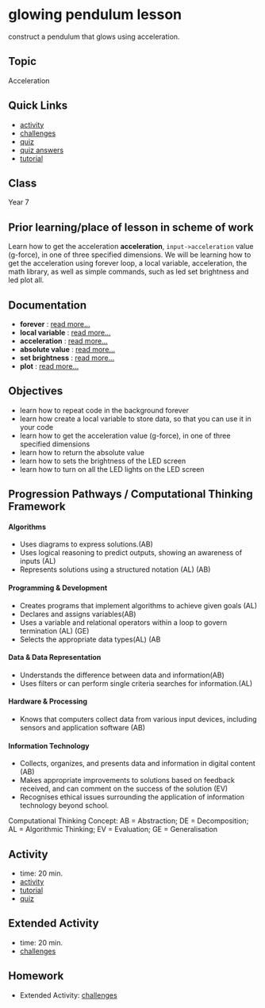 # glowing pendulum lesson

construct a pendulum that glows using acceleration.

## Topic

Acceleration

## Quick Links

* [activity](/microbit/lessons/glowing-pendulum/activity)
* [challenges](/microbit/lessons/glowing-pendulum/challenges)
* [quiz](/microbit/lessons/glowing-pendulum/quiz)
* [quiz answers](/microbit/lessons/glowing-pendulum/quiz-answers)
* [tutorial](/microbit/lessons/glowing-pendulum/tutorial)

## Class

Year 7

## Prior learning/place of lesson in scheme of work

Learn how to get the acceleration **acceleration**, `input->acceleration` value (g-force), in one of three specified dimensions. We will be learning how to get the acceleration using forever loop, a local variable, acceleration, the math library, as well as simple commands, such as led set brightness and led plot all.

## Documentation

* **forever** : [read more...](/microbit/reference/basic/forever)
* **local variable** : [read more...](/microbit/reference/variables/var)
* **acceleration** : [read more...](/microbit/reference/input/acceleration)
* **absolute value** : [read more...](/microbit/js/math)
* **set brightness** : [read more...](/microbit/reference/led/set-brightness)
* **plot** : [read more...](/microbit/reference/led/set-brightness)

## Objectives

* learn how to repeat code in the background forever
* learn how create a local variable to store data, so that you can use it in your code
* learn how to get the acceleration value (g-force), in one of three specified dimensions
* learn how to return the absolute value
* learn how to sets the brightness of the LED screen
* learn how to turn on all the LED lights on the LED screen

## Progression Pathways / Computational Thinking Framework

#### Algorithms

* Uses diagrams to express solutions.(AB)
*  Uses logical reasoning to predict  outputs, showing an awareness of inputs (AL)
* Represents solutions using a structured notation (AL) (AB)

#### Programming & Development

* Creates programs that implement algorithms to achieve given goals (AL)
*  Declares and assigns variables(AB)
* Uses a variable and relational operators within a loop to govern termination (AL) (GE)
* Selects the appropriate data types(AL) (AB

#### Data & Data Representation

* Understands the difference between data and information(AB)
* Uses filters or can perform single criteria searches for information.(AL)

#### Hardware & Processing

* Knows that computers collect data from various input devices, including sensors and application software (AB)

#### Information Technology

* Collects, organizes, and presents data and information in digital content (AB)
* Makes appropriate improvements to solutions based on feedback received, and can comment on the success of the solution (EV)
* Recognises ethical issues surrounding the application of information technology beyond school.

Computational Thinking Concept: AB = Abstraction; DE = Decomposition; AL = Algorithmic Thinking; EV = Evaluation; GE = Generalisation

## Activity

* time: 20 min.
* [activity](/microbit/lessons/glowing-pendulum/activity)
* [tutorial](/microbit/lessons/glowing-pendulum/tutorial)
* [quiz](/microbit/lessons/glowing-pendulum/quiz)

## Extended Activity

* time: 20 min.
* [challenges](/microbit/lessons/glowing-pendulum/challenges)

## Homework

* Extended Activity: [challenges](/microbit/lessons/glowing-pendulum/challenges)

